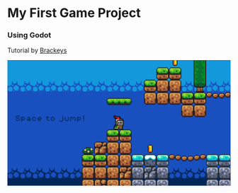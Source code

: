# My First Game Project
### Using Godot

Tutorial by [Brackeys](https://youtu.be/LOhfqjmasi0?si=vCG8htW4S6MOyrci)

![Princess Dragon Slayer](./screenshots/main.png "Main")

